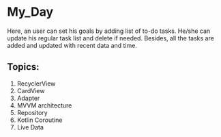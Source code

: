 # My_Day


Here, an user can set his goals by adding list of to-do tasks.
He/she can update his regular task list and delete if needed.
Besides, all the tasks are added and updated with recent data and time.


## Topics:
1. RecyclerView
2. CardView
3. Adapter
4. MVVM architecture
5. Repository 
6. Kotlin Coroutine
7. Live Data
